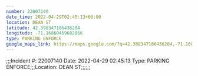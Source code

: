```yaml
---
number: 22007140
date_time: 2022-04-29T02:45:13+00:00
location: DEAN ST
latitude: 42.398347186436204
longitude: -71.16860459602866
type: PARKING ENFORCE
google_maps_link: https://maps.google.com/?q=42.398347186436204,-71.16860459602866
---
```


;;;Incident #: 22007140   Date: 2022-04-29 02:45:13   Type: PARKING ENFORCE;;;Location: DEAN ST;;;;;;
